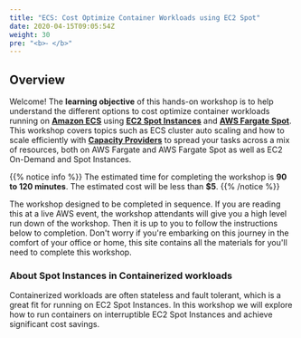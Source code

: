 ```yaml
---
title: "ECS: Cost Optimize Container Workloads using EC2 Spot"
date: 2020-04-15T09:05:54Z
weight: 30
pre: "<b>⁃ </b>"
---
```


## Overview

Welcome! The **learning objective** of this hands-on workshop is to help understand the different options to cost optimize container workloads running on **[Amazon ECS](https://aws.amazon.com/ecs/)** using **[EC2 Spot Instances](https://aws.amazon.com/ec2/spot/)** and **[AWS Fargate Spot](https://aws.amazon.com/fargate/)**. This workshop covers topics such as ECS cluster auto scaling and how to scale efficiently with **[Capacity Providers](https://docs.aws.amazon.com/AmazonECS/latest/developerguide/cluster-capacity-providers.html)** to spread your tasks across a mix of resources, both on AWS Fargate and AWS Fargate Spot as well as EC2 On-Demand and Spot Instances.


{{% notice info %}}
The estimated time for completing the workshop is **90 to 120 minutes**. The estimated cost will be less than **$5**.
{{% /notice %}}

The workshop designed to be completed in sequence. If you are reading this at a live AWS event, the workshop attendants will give you a high level run down of the workshop. Then it is up to you to follow the instructions below to completion. Don't worry if you're embarking on this journey in the comfort of your office or home, this site contains all the materials for you'll need to complete this workshop.


### About Spot Instances in Containerized workloads

Containerized workloads are often stateless and fault tolerant, which is a great fit for running on EC2 Spot Instances. In this workshop we will explore how to run containers on interruptible EC2 Spot Instances and achieve significant cost savings.
